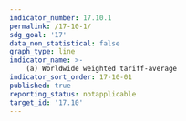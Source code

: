 ```yaml
---
indicator_number: 17.10.1
permalink: /17-10-1/
sdg_goal: '17'
data_non_statistical: false
graph_type: line
indicator_name: >-
    (a) Worldwide weighted tariff-average
indicator_sort_order: 17-10-01
published: true
reporting_status: notapplicable
target_id: '17.10'
---
```

